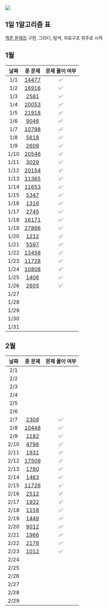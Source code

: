 ![](https://api.mosu.blog/OneDay-OneAlgorithm/LeeTaeHee?since=2024-01-01)

## 1일 1알고리즘 표

[백준 문제집](https://github.com/tony9402/baekjoon?tab=readme-ov-file) 구현, 그리디, 탐색, 자료구조 위주로 시작

## 1월

|  날짜  |                      푼 문제                      | 문제 풀이 여부 |
|:----:|:----------------------------------------------:|:--------:|
| 1/1  | [14477](https://www.acmicpc.net/problem/14467) |    ✅     |
| 1/2  | [16916](https://www.acmicpc.net/problem/16916) |    ✅     |
| 1/3  |  [2581](https://www.acmicpc.net/problem/2581)  |    ✅     |
| 1/4  | [20053](https://www.acmicpc.net/problem/20053) |    ✅     |
| 1/5  | [21918](https://www.acmicpc.net/problem/21918) |    ✅     |
| 1/6  |  [9046](https://www.acmicpc.net/problem/9046)  |    ✅     |
| 1/7  | [10798](https://www.acmicpc.net/problem/10798) |    ✅     |
| 1/8  |  [5618](https://www.acmicpc.net/problem/5618)  |    ✅     |
| 1/9  |  [2609](https://www.acmicpc.net/problem/2609)  |    ✅     |
| 1/10 | [20546](https://www.acmicpc.net/problem/20546) |    ✅     |
| 1/11 |  [3029](https://www.acmicpc.net/problem/3029)  |    ✅     |
| 1/12 | [20154](https://www.acmicpc.net/problem/20154) |    ✅     |
| 1/13 | [11365](https://www.acmicpc.net/problem/11365) |    ✅     |
| 1/14 | [11653](https://www.acmicpc.net/problem/11653) |    ✅     |
| 1/15 |  [5347](https://www.acmicpc.net/problem/5347)  |    ✅     |
| 1/16 |  [1316](https://www.acmicpc.net/problem/1316)  |    ✅     |
| 1/17 |  [2745](https://www.acmicpc.net/problem/2745)  |    ✅     |
| 1/18 | [16171](https://www.acmicpc.net/problem/16171) |    ✅     |
| 1/19 | [27866](https://www.acmicpc.net/problem/27866) |    ✅     |
| 1/20 |  [1212](https://www.acmicpc.net/problem/1212)  |    ✅     |
| 1/21 |  [5597](https://www.acmicpc.net/problem/5597)  |    ✅     |
| 1/22 | [13458](https://www.acmicpc.net/problem/13458) |    ✅     |
| 1/23 | [11728](https://www.acmicpc.net/problem/11728) |    ✅     |
| 1/24 | [10808](https://www.acmicpc.net/problem/10808) |    ✅     |
| 1/25 |  [1406](https://www.acmicpc.net/problem/1406)  |    ✅     |
| 1/26 |  [2605](https://www.acmicpc.net/problem/2605)  |    ✅     |
| 1/27 |                                                |          |
| 1/28 |                                                |          |
| 1/29 |                                                |          |
| 1/30 |                                                |          |
| 1/31 |                                                |          |

## 2월

|  날짜  |                      푼 문제                      | 문제 풀이 여부 |
|:----:|:----------------------------------------------:|:--------:|
| 2/1  |                                                |          |
| 2/2  |                                                |          |
| 2/3  |                                                |          |
| 2/4  |                                                |          |
| 2/5  |                                                |          |
| 2/6  |                                                |          |
| 2/7  |  [2309](https://www.acmicpc.net/problem/2309)  |    ✅     |
| 2/8  | [10448](https://www.acmicpc.net/problem/10448) |    ✅     |
| 2/9  |  [1182](https://www.acmicpc.net/problem/1182)  |    ✅     |
| 2/10 |  [4796](https://www.acmicpc.net/problem/4796)  |    ✅     |
| 2/11 |  [1931](https://www.acmicpc.net/problem/1931)  |    ✅     |
| 2/12 | [17509](https://www.acmicpc.net/problem/17509) |    ✅     |
| 2/13 |  [1780](https://www.acmicpc.net/problem/1780)  |    ✅     |
| 2/14 |  [1463](https://www.acmicpc.net/problem/1463)  |    ✅     |
| 2/15 | [11726](https://www.acmicpc.net/problem/11726) |    ✅     |
| 2/16 |  [2512](https://www.acmicpc.net/problem/2512)  |    ✅     |
| 2/17 |  [1932](https://www.acmicpc.net/problem/1932)  |    ✅     |
| 2/18 |  [1158](https://www.acmicpc.net/problem/1158)  |    ✅     |
| 2/19 |  [1449](https://www.acmicpc.net/problem/1449)  |    ✅     |
| 2/20 |  [9012](https://www.acmicpc.net/problem/9012)  |    ✅     |
| 2/21 |  [1966](https://www.acmicpc.net/problem/1966)  |    ✅     |
| 2/22 |  [2178](https://www.acmicpc.net/problem/2178)  |    ✅     |
| 2/23 |  [1012](https://www.acmicpc.net/problem/1012)  |    ✅     |
| 2/24 |                                                |          |
| 2/25 |                                                |          |
| 2/26 |                                                |          |
| 2/27 |                                                |          |
| 2/28 |                                                |          |
| 2/29 |                                                |          |
